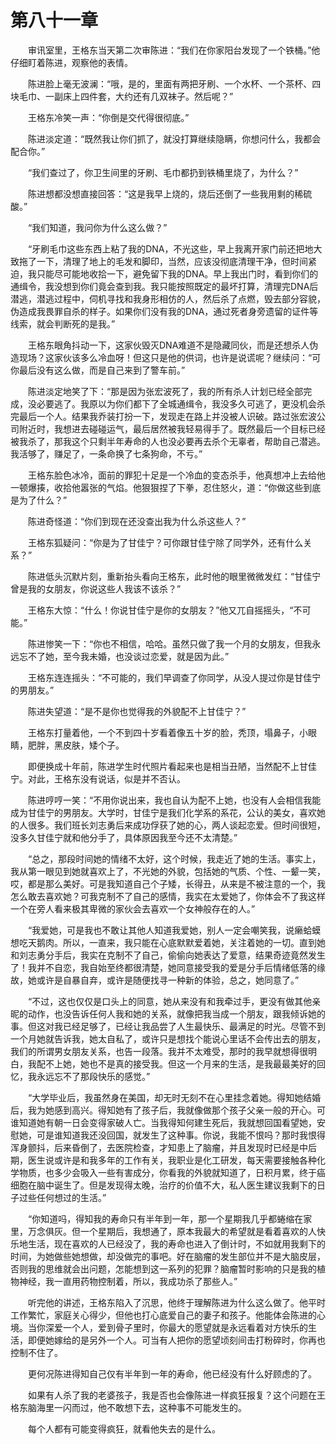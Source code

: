 #	第八十一章

　　审讯室里，王格东当天第二次审陈进：“我们在你家阳台发现了一个铁桶。”他仔细盯着陈进，观察他的表情。

　　陈进脸上毫无波澜：“哦，是的，里面有两把牙刷、一个水杯、一个茶杯、四块毛巾、一副床上四件套，大约还有几双袜子。然后呢？”

　　王格东冷笑一声：“你倒是交代得很彻底。”

　　陈进淡定道：“既然我让你们抓了，就没打算继续隐瞒，你想问什么，我都会配合你。”

　　“我们查过了，你卫生间里的牙刷、毛巾都扔到铁桶里烧了，为什么？”

　　陈进想都没想直接回答：“这是我早上烧的，烧后还倒了一些我用剩的稀硫酸。”

　　“我们知道，我问你为什么这么做？”

　　“牙刷毛巾这些东西上粘了我的DNA，不光这些，早上我离开家门前还把地大致拖了一下，清理了地上的毛发和脚印，当然，应该没彻底清理干净，但时间紧迫，我只能尽可能地收拾一下，避免留下我的DNA。早上我出门时，看到你们的通缉令，我没想到你们竟会查到我。我只能按照既定的最坏打算，清理完DNA后潜逃，潜逃过程中，伺机寻找和我身形相仿的人，然后杀了点燃，毁去部分容貌，伪造成我畏罪自杀的样子。如果你们没有我的DNA，通过死者身旁遗留的证件等线索，就会判断死的是我。”

　　王格东眼角抖动一下，这家伙毁灭DNA难道不是隐藏同伙，而是还想杀人伪造现场？这家伙该多么冷血呀！但这只是他的供词，也许是说谎呢？继续问：“可你最后没有这么做，而是自己来到了警车前。”

　　陈进淡定地笑了下：“那是因为张宏波死了，我的所有杀人计划已经全部完成，没必要逃了。我原以为你们都下了全城通缉令，我没多久可逃了，更没机会杀完最后一个人。结果我乔装打扮一下，发现走在路上并没被人识破。路过张宏波公司附近时，我想进去碰碰运气，最后居然被我轻易得手了。既然最后一个目标已经被我杀了，那我这个只剩半年寿命的人也没必要再去杀个无辜者，帮助自己潜逃。我活够了，赚足了，一条命换了七条狗命，不亏。”

　　王格东脸色冰冷，面前的罪犯十足是一个冷血的变态杀手，他真想冲上去给他一顿爆揍，收拾他嚣张的气焰。他狠狠捏了下拳，忍住怒火，道：“你做这些到底是为了什么？”

　　陈进奇怪道：“你们到现在还没查出我为什么杀这些人？”

　　王格东狐疑问：“你是为了甘佳宁？可你跟甘佳宁除了同学外，还有什么关系？”

　　陈进低头沉默片刻，重新抬头看向王格东，此时他的眼里微微发红：“甘佳宁曾是我的女朋友，你说这些人我该不该杀？”

　　王格东大惊：“什么！你说甘佳宁是你的女朋友？”他又兀自摇摇头，“不可能。”

　　陈进惨笑一下：“你也不相信，哈哈。虽然只做了我一个月的女朋友，但我永远忘不了她，至今我未婚，也没谈过恋爱，就是因为此。”

　　王格东连连摇头：“不可能的，我们早调查了你同学，从没人提过你是甘佳宁的男朋友。”

　　陈进失望道：“是不是你也觉得我的外貌配不上甘佳宁？”

　　王格东打量着他，一个不到四十岁看着像五十岁的脸，秃顶，塌鼻子，小眼睛，肥胖，黑皮肤，矮个子。

　　即便换成十年前，陈进学生时代照片看起来也是相当丑陋，当然配不上甘佳宁。对此，王格东没有说话，似是并不否认。

　　陈进哼哼一笑：“不用你说出来，我也自认为配不上她，也没有人会相信我能成为甘佳宁的男朋友。大学时，甘佳宁是我们化学系的系花，公认的美女，喜欢她的人很多。我们班长刘志勇后来成功俘获了她的心，两人谈起恋爱。但时间很短，没多久甘佳宁就和他分手了，具体原因我至今还不太清楚。”

　　“总之，那段时间她的情绪不太好，这个时候，我走近了她的生活。事实上，我从第一眼见到她就喜欢上了，不光她的外貌，包括她的气质、个性、一颦一笑，哎，都是那么美好。可是我知道自己个子矮，长得丑，从来是不被注意的一个，我怎么敢去喜欢她？可我克制不了自己的感情，我实在太爱她了，你体会不了我这样一个在旁人看来极其卑微的家伙会去喜欢一个女神般存在的人。”

　　“我爱她，可是我也不敢让其他人知道我爱她，别人一定会嘲笑我，说癞蛤蟆想吃天鹅肉。所以，一直来，我只能在心底默默爱着她，关注着她的一切。直到她和刘志勇分手后，我实在克制不了自己，偷偷向她表达了爱意，结果奇迹竟然发生了！我并不自恋，我自始至终都很清楚，她同意接受我的爱是分手后情绪低落的缘故，她或许是自暴自弃，或许是随便找寻一种新的体验，总之，她同意了。”

　　“不过，这也仅仅是口头上的同意，她从来没有和我牵过手，更没有做其他亲昵的动作，也没告诉任何人我和她的关系，就像把我当成一个朋友，跟我倾诉她的事。但这对我已经足够了，已经让我品尝了人生最快乐、最满足的时光。尽管不到一个月她就告诉我，她太自私了，或许只是想找个能说心里话不会传出去的朋友，我们的所谓男女朋友关系，也告一段落。我并不太难受，那时的我早就想得很明白，我配不上她，她也不是真的接受我。但这一个月来的生活，是我最最美好的回忆，我永远忘不了那段快乐的感觉。”

　　“大学毕业后，我虽然身在美国，却无时无刻不在心里挂念着她。得知她结婚后，我为她感到高兴。得知她有了孩子后，我就像做那个孩子父亲一般的开心。可谁知道她有朝一日会变得家破人亡。当我得知何建生死后，我就想回国看望她，安慰她，可是谁知道我还没回国，就发生了这种事。你说，我能不恨吗？那时我恨得浑身颤抖，后来昏倒了，去医院检查，才知患上了脑瘤，并且发现时已经是中后期，医生说或许是和我多年的工作有关，我职业是化工研发，每天需要接触各种化学物质，也多少会吸入一些有害成分，你看我的外貌就知道了，日积月累，终于癌细胞在脑中诞生了。但是发现得太晚，治疗的价值不大，私人医生建议我剩下的日子过些任何想过的生活。”

　　“你知道吗，得知我的寿命只有半年到一年，那一个星期我几乎都蜷缩在家里，万念俱灰。但一个星期后，我想通了，原本我最大的希望就是看着喜欢的人快乐地生活，现在喜欢的人已经没了，我的寿命也进入了倒计时，不如就用我剩下的时间，为她做些她想做，却没做完的事吧。好在脑瘤的发生部位并不是大脑皮层，否则我的思维就会出问题，怎能想到这一系列的犯罪？脑瘤暂时影响的只是我的植物神经，我一直用药物控制着，所以，我成功杀了那些人。”

　　听完他的讲述，王格东陷入了沉思，他终于理解陈进为什么这么做了。他平时工作繁忙，家庭关心得少，但他也打心底爱自己的妻子和孩子。他能体会陈进的心境。当你深爱一个人，爱到骨子里时，你最大的愿望就是永远看着对方快乐的生活，即便她嫁给的是另外一个人。可当有人把你的愿望顷刻间击打粉碎时，你再也控制不住了。

　　更何况陈进得知自己仅有半年到一年的寿命，他已经没有什么好顾虑的了。

　　如果有人杀了我的老婆孩子，我是否也会像陈进一样疯狂报复？这个问题在王格东脑海里一闪而过，他不敢想下去，这种事不可能发生的。

　　每个人都有可能变得疯狂，就看他失去的是什么。